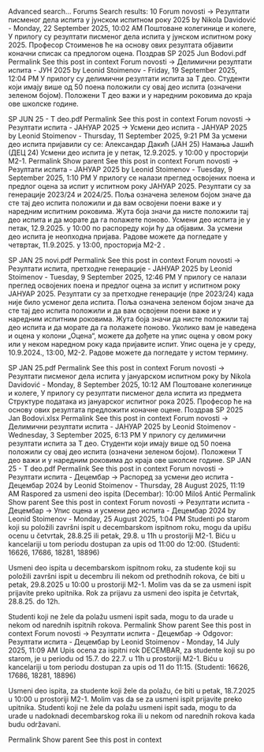 Advanced search...
Forums
Search results: 10
Forum novosti -> Резултати писменог дела испита у јунском испитном року 2025
by Nikola Davidović - Monday, 22 September 2025, 10:02 AM
Поштоване колегинице и колеге, 
У прилогу су резултати писменог дела испита у јунском испитном року 2025. Професор Стоименов ће на основу ових резултата објавити коначни списак са предлогом оцена.
Поздрав
SP 2025 Jun Bodovi.pdf
Permalink
See this post in context
Forum novosti -> Делимични резултати испита - ЈУН 2025
by Leonid Stoimenov - Friday, 19 September 2025, 12:04 PM
У прилогу су делимични резултати испита за Т део. 
Студенти који имају више од 50 поена положили су овај део испита (означени зеленом бојом). 
Положени Т део важи и у наредним роковима до краја ове школске године.

SP JUN 25 - T deo.pdf
Permalink
See this post in context
Forum novosti -> Резултати испита - ЈАНУАР 2025 -> Усмени део испита - ЈАНУАР 2025
by Leonid Stoimenov - Thursday, 11 September 2025, 9:21 PM
За усмени део испита пријавили су се:
Александар Дакић (ЈАН 25)
Намања Јашић (ДЕЦ 24)
Усмени део испита је у петак, 12.9.2025. у 10:00 у просторији М2-1.
Permalink
Show parent
See this post in context
Forum novosti -> Резултати испита - ЈАНУАР 2025
by Leonid Stoimenov - Tuesday, 9 September 2025, 1:10 PM
У прилогу се налази преглед освојених поена и предлог оцена за испит у испитном року ЈАНУАР 2025.
Резултати су за генерације 2023/24 и 2024/25. 
Поља означена зеленом бојом значе да сте тај део испита положили и да вам освојени поени важе и у наредним испитним роковима. Жута боја значи да нисте положили тај део испита и да морате да га полажете поново.
Усмени део испита је у петак, 12.9.2025. у 10:00 по распореду који ћу да објавим. За усмени део испита је неопходна пријава. 
Радове можете да погледате у четвртак, 11.9.2025. у 13:00, просторија М2-2 .



SP JAN 25 novi.pdf
Permalink
See this post in context
Forum novosti -> Резултати испита, претходне генерације - ЈАНУАР 2025
by Leonid Stoimenov - Tuesday, 9 September 2025, 12:46 PM
У прилогу се налази преглед освојених поена и предлог оцена за испит у испитном року ЈАНУАР 2025.
Резултати су за претходне генерације (пре 2023/24) када није било усменог дела испита.
Поља означена зеленом бојом значе да сте тај део испита положили и да вам освојени поени важе и у наредним испитним роковима. Жута боја значи да нисте положили тај део испита и да морате да га полажете поново.
Уколико вам је наведена и оцена у колони „Оцена“, можете да дођете на упис оцена у овом року или у неком наредном року када пријавите испит.
Упис оцена је у среду, 10.9.2024., 13:00, М2-2.
Радове можете да погледате у истом термину.

SP JAN 25.pdf
Permalink
See this post in context
Forum novosti -> Резултати писменог дела испита у јануарском испитном року
by Nikola Davidović - Monday, 8 September 2025, 10:12 AM
Поштоване колегинице и колеге,
У прилогу су резултати писменог дела испита из предмета Структуре података из јануарског испитног рока 2025. Професор ће на основу ових резултата предложити коначне оцене.
Поздрав
SP 2025 Jan Bodovi.xlsx
Permalink
See this post in context
Forum novosti -> Делимични резултати испита - ЈАНУАР 2025
by Leonid Stoimenov - Wednesday, 3 September 2025, 6:13 PM
У прилогу су делимични резултати испита за Т део. 
Студенти који имају више од 50 поена положили су овај део испита (означени зеленом бојом). 
Положени Т део важи и у наредним роковима до краја ове школске године.
SP JAN 25 - T deo.pdf
Permalink
See this post in context
Forum novosti -> Резултати испита - Децембар -> Распоред за усмени део испита - Децембар 2024
by Leonid Stoimenov - Thursday, 28 August 2025, 11:19 AM
Raspored za usmeni deo ispita (Decembar):
10:00
Miloš Antić
Permalink
Show parent
See this post in context
Forum novosti -> Резултати испита - Децембар -> Упис оцена и усмени део испита - Децембар 2024
by Leonid Stoimenov - Monday, 25 August 2025, 1:04 PM
Studenti po starom koji su položili završni ispit u decembarskom ispitnom roku, mogu da upišu ocenu u četvrtak, 28.8.25 ili petak, 29.8. u 11h u prostoriji M2-1.
Biću u kancelariji u tom periodu dostupan za upis od 11:00 do 12:00.
(Studenti: 16626, 17686, 18281, 18896)

Usmeni deo ispita u decembarskom ispitnom roku, za studente koji su položili završni ispit u decembru ili nekom od prethodnih rokova, će biti u petak, 29.8.2025 u 10:00 u prostoriji M2-1.
Molim vas da se za usmeni ispit prijavite preko upitnika. Rok za prijavu za usmeni deo ispita je četvrtak, 28.8.25. do 12h.

Studenti koji ne žele da polažu usmeni ispit sada, mogu to da urade u nekom od narednih ispitnih rokova.
Permalink
Show parent
See this post in context
Forum novosti -> Резултати испита - Децембар -> Odgovor: Резултати испита - Децембар
by Leonid Stoimenov - Monday, 14 July 2025, 11:09 AM
Upis ocena za ispitni rok DECEMBAR, za studente koji su po starom, je u periodu od 15.7. do 22.7. u 11h u prostoriji M2-1. 
Biću u kancelariji u tom periodu dostupan za upis od 11 do 11:15. 
(Studenti: 16626, 17686, 18281, 18896)

Usmeni deo ispita, za studente koji žele da polažu, će biti u petak, 18.7.2025 u 10:00 u prostoriji M2-1. Molim vas da se za usmeni ispit prijavite preko upitnika.
Studenti koji ne žele da polažu usmeni ispit sada, mogu to da urade u nadoknadi decembarskog roka ili u nekom od narednih rokova kada budu održavani.


Permalink
Show parent
See this post in context
